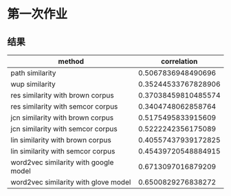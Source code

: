 # 第一次作业

## 结果

| method                                | correlation         |
| ------------------------------------- | ------------------- |
| path similarity                       | 0.5067836948490696  |
| wup similarity                        | 0.35244533767828906 |
| res similarity with brown corpus      | 0.37038459810485574 |
| res similarity with semcor corpus     | 0.3404748062858764  |
| jcn similarity with brown corpus      | 0.5175495833915609  |
| jcn similarity with semcor corpus     | 0.5222242356175089  |
| lin similarity with brown corpus      | 0.40557437939172825 |
| lin similarity with semcor corpus     | 0.45439720548884915 |
| word2vec similarity with google model | 0.6713097016879209  |
| word2vec similarity with glove model  | 0.6500829276838272  |
